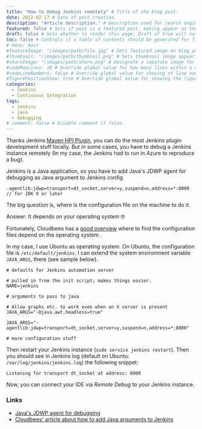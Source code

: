```yaml
---
title: "How to Debug Jenkins remotely" # Title of the blog post.
date: 2022-02-17 # Date of post creation.
description: "Article description." # Description used for search engine.
featured: false # Sets if post is a featured post, making appear on the home page side bar.
draft: false # Sets whether to render this page. Draft of true will not be rendered.
toc: false # Controls if a table of contents should be generated for first-level links automatically.
# menu: main
#featureImage: "/images/path/file.jpg" # Sets featured image on blog post.
#thumbnail: "/images/path/thumbnail.png" # Sets thumbnail image appearing inside card on homepage.
#shareImage: "/images/path/share.png" # Designate a separate image for social media sharing.
#codeMaxLines: 10 # Override global value for how many lines within a code block before auto-collapsing.
#codeLineNumbers: false # Override global value for showing of line numbers within code block.
#figurePositionShow: true # Override global value for showing the figure label.
categories:
  - Jenkins
  - Continuous Integration
tags:
  - jenkins
  - java
  - debugging
# comment: false # Disable comment if false.
---
```


Thanks Jenkins [Maven HPI Plugin](http://jenkinsci.github.io/maven-hpi-plugin/), you can do the most Jenkins plugin development stuff locally.
But in some cases, you have to debug a Jenkins instance remotely (In my case, the Jenkins had to run in Azure to reproduce a bug).

Jenkins is a Java application, so you have to add Java's JDWP agent for debugging as Java argument to Jenkins config

```text
-agentlib:jdwp=transport=dt_socket,server=y,suspend=n,address=*:8000 // for JDK 9 or later
```

The big question is, where is the configuration file on the machine to do it.

Answer: It depends on your operating system  🤓

Fortunately, Cloudbees has a [good overview](https://support.cloudbees.com/hc/en-us/articles/209715698-How-to-add-Java-arguments-to-Jenkins-) where to find the configuration files depend on the operating system .

In my case, I use Ubuntu as operating system. On Ubuntu, the configuration file is `/etc/default/jenkins`. I can extend the system environment variable `JAVA_ARGS`, there (see sample below).

```shell {hl_lines=[11]}
# defaults for Jenkins automation server

# pulled in from the init script; makes things easier.
NAME=jenkins

# arguments to pass to java

# Allow graphs etc. to work even when an X server is present
JAVA_ARGS="-Djava.awt.headless=true"

JAVA_ARGS="-agentlib:jdwp=transport=dt_socket,server=y,suspend=n,address=*:8000"

# more configuration stuff
```

Then restart your Jenkins instance (`sudo service jenkins restart`). Then you should see in Jenkins log (default on Ubuntu: `/var/log/jenkins/jenkins.log`) the following snippet:

```text
Listening for transport dt_socket at address: 8000
```

Now, you can connect your IDE via *Remote Debug* to your Jenkins instance.


### Links

* [Java's JDWP agent for debugging](https://docs.oracle.com/javase/8/docs/technotes/guides/jpda/conninv.html#Invocation)
* [Cloudbees' article about how to add Java arguments to Jenkins](https://support.cloudbees.com/hc/en-us/articles/209715698-How-to-add-Java-arguments-to-Jenkins-)
